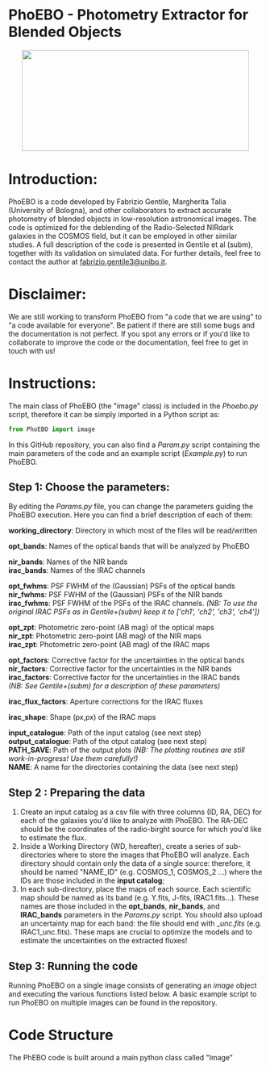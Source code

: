 # PhoEBO - Photometry Extractor for Blended Objects
<p align="center">
<img src= "https://user-images.githubusercontent.com/83715159/223449606-8ca57af2-97e4-454b-a48c-876070f806e1.png" width=450, height=200>
</p>


# Introduction:
 PhoEBO is a code developed by Fabrizio Gentile, Margherita Talia (University of Bologna), and other collaborators to extract accurate photometry of blended objects in low-resolution astronomical images. The code is optimized for the deblending of the Radio-Selected NIRdark galaxies in the COSMOS field, but it can be employed in other similar studies. A full description of the code is presented in Gentile et al (subm), together with its validation on simulated data. For further details, feel free to contact the author at fabrizio.gentile3@unibo.it.

# Disclaimer:
We are still working to transform PhoEBO from "a code that we are using" to "a code available for everyone". Be patient if there are still some bugs and the documentation is not perfect. If you spot any errors or if you'd like to collaborate to improve the code or the documentation, feel free to get in touch with us!

# Instructions:

The main class of PhoEBO (the "image" class) is included in the _Phoebo.py_ script, therefore it can be simply imported in a Python script as:
 ```python
 from PhoEBO import image
 ```
In this GitHub repository, you can also find a _Param.py_ script containing the main parameters of the code and an example script (_Example.py_) to run PhoEBO.

## Step 1: Choose the parameters:

By editing the _Params.py_ file, you can change the parameters guiding the PhoEBO execution. Here you can find a brief description of each of them:

**working_directory**: Directory in which most of the files will be read/written  

**opt_bands**: Names of the optical bands that will be analyzed by PhoEBO  

**nir_bands**: Names of the NIR bands  
**irac_bands**: Names of the IRAC channels  

**opt_fwhms**: PSF FWHM of the (Gaussian) PSFs of the optical bands  
**nir_fwhms**: PSF FWHM of the (Gaussian) PSFs of the NIR bands  
**irac_fwhms**: PSF FWHM of the PSFs of the IRAC channels.   _(NB: To use the original IRAC PSFs as in Gentile+(subm) keep it to ['ch1', 'ch2', 'ch3', 'ch4'])_   

**opt_zpt**: Photometric zero-point (AB mag) of the optical maps  
**nir_zpt**: Photometric zero-point (AB mag) of the NIR maps  
**irac_zpt**: Photometric zero-point (AB mag) of the IRAC maps  

**opt_factors**: Corrective factor for the uncertainties in the optical bands    
**nir_factors**: Corrective factor for the uncertainties in the NIR bands    
**irac_factors**: Corrective factor for the uncertainties in the IRAC bands     
_(NB: See Gentile+(subm) for a description of these parameters)_    

**irac_flux_factors**: Aperture corrections for the IRAC fluxes    

**irac_shape**: Shape (px,px) of the IRAC maps    

**input_catalogue**: Path of the input catalog (see next step)   
**output_catalogue**: Path of the otput catalog (see next step)  
**PATH_SAVE**: Path of the output plots _(NB: The plotting routines are still work-in-progress! Use them carefully!)_  
**NAME**: A name for the directories containing the data (see next step)

## Step 2 : Preparing the data  

1. Create an input catalog as a csv file with three columns (ID, RA, DEC) for each of the galaxies you'd like to analyze with PhoEBO. The RA-DEC should be the coordinates of the radio-birght source for which you'd like to estimate the flux.
1. Inside a Working Directory (WD, hereafter), create a series of sub-directories where to store the images that PhoEBO will analyze. Each directory should contain only the data of a single source: therefore, it should be named "NAME_ID" (e.g. COSMOS_1, COSMOS_2 ...) where the IDs are those included in the **input catalog**;
2. In each sub-directory, place the maps of each source. Each scientific map should be named as its band (e.g. Y.fits, J-fits, IRAC1.fits...). These names are those included in the **opt_bands**, **nir_bands**, and **IRAC_bands** parameters in the _Params.py_ script. You should also upload an uncertainty map for each band: the file should end with __unc.fits_ (e.g. IRAC1_unc.fits). These maps are crucial to optimize the models and to estimate the uncertainties on the extracted fluxes!

## Step 3: Running the code

Running PhoEBO on a single image consists of generating an _image_ object and executing the various functions listed below. A basic example script to run PhoEBO on multiple images can be found in the repository.

# Code Structure

The PhEBO code is built around a main python class called "Image"


